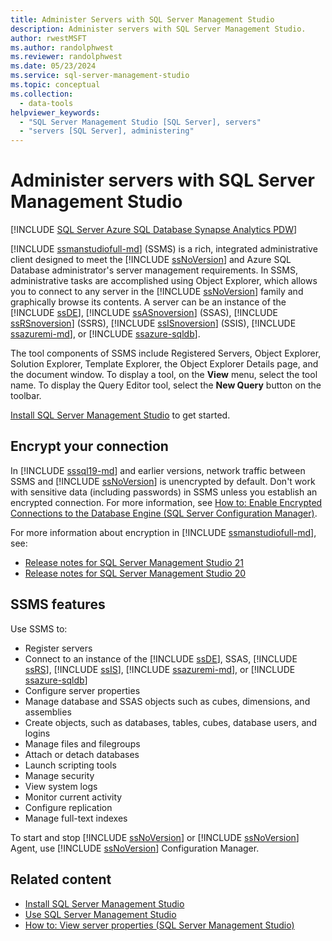 ```yaml
---
title: Administer Servers with SQL Server Management Studio
description: Administer servers with SQL Server Management Studio.
author: rwestMSFT
ms.author: randolphwest
ms.reviewer: randolphwest
ms.date: 05/23/2024
ms.service: sql-server-management-studio
ms.topic: conceptual
ms.collection:
  - data-tools
helpviewer_keywords:
  - "SQL Server Management Studio [SQL Server], servers"
  - "servers [SQL Server], administering"
---
```


# Administer servers with SQL Server Management Studio

[!INCLUDE [SQL Server Azure SQL Database Synapse Analytics PDW](includes/applies-to-version/sql-asdb-asdbmi-asa-pdw.md)]

[!INCLUDE [ssmanstudiofull-md](includes/ssmanstudiofull-md.md)] (SSMS) is a rich, integrated administrative client designed to meet the [!INCLUDE [ssNoVersion](includes/ssnoversion-md.md)] and Azure SQL Database administrator's server management requirements. In SSMS, administrative tasks are accomplished using Object Explorer, which allows you to connect to any server in the [!INCLUDE [ssNoVersion](includes/ssnoversion-md.md)] family and graphically browse its contents. A server can be an instance of the [!INCLUDE [ssDE](includes/ssde-md.md)], [!INCLUDE [ssASnoversion](includes/ssasnoversion-md.md)] (SSAS), [!INCLUDE [ssRSnoversion](includes/ssrsnoversion-md.md)] (SSRS), [!INCLUDE [ssISnoversion](includes/ssisnoversion-md.md)] (SSIS), [!INCLUDE [ssazuremi-md](includes/ssazuremi-md.md)], or [!INCLUDE [ssazure-sqldb](includes/ssazure-sqldb.md)].

The tool components of SSMS include Registered Servers, Object Explorer, Solution Explorer, Template Explorer, the Object Explorer Details page, and the document window. To display a tool, on the **View** menu, select the tool name. To display the Query Editor tool, select the **New Query** button on the toolbar.

[Install SQL Server Management Studio](install/install.md) to get started.

## Encrypt your connection

In [!INCLUDE [sssql19-md](includes/sssql19-md.md)] and earlier versions, network traffic between SSMS and [!INCLUDE [ssNoVersion](includes/ssnoversion-md.md)] is unencrypted by default. Don't work with sensitive data (including passwords) in SSMS unless you establish an encrypted connection. For more information, see [How to: Enable Encrypted Connections to the Database Engine (SQL Server Configuration Manager)](/sql/database-engine/configure-windows/configure-sql-server-encryption).

For more information about encryption in [!INCLUDE [ssmanstudiofull-md](includes/ssmanstudiofull-md.md)], see:

- [Release notes for SQL Server Management Studio 21](release-notes-21.md)
- [Release notes for SQL Server Management Studio 20](release-notes-20.md)

## SSMS features

Use SSMS to:

- Register servers
- Connect to an instance of the [!INCLUDE [ssDE](includes/ssde-md.md)], SSAS, [!INCLUDE [ssRS](includes/ssrs.md)], [!INCLUDE [ssIS](includes/ssis-md.md)], [!INCLUDE [ssazuremi-md](includes/ssazuremi-md.md)], or [!INCLUDE [ssazure-sqldb](includes/ssazure-sqldb.md)]
- Configure server properties
- Manage database and SSAS objects such as cubes, dimensions, and assemblies
- Create objects, such as databases, tables, cubes, database users, and logins
- Manage files and filegroups
- Attach or detach databases
- Launch scripting tools
- Manage security
- View system logs
- Monitor current activity
- Configure replication
- Manage full-text indexes

To start and stop [!INCLUDE [ssNoVersion](includes/ssnoversion-md.md)] or [!INCLUDE [ssNoVersion](includes/ssnoversion-md.md)] Agent, use [!INCLUDE [ssNoVersion](includes/ssnoversion-md.md)] Configuration Manager.

## Related content

- [Install SQL Server Management Studio](install/install.md)
- [Use SQL Server Management Studio](sql-server-management-studio-ssms.md)
- [How to: View server properties (SQL Server Management Studio)](/sql/database-engine/configure-windows/view-or-change-server-properties-sql-server)
